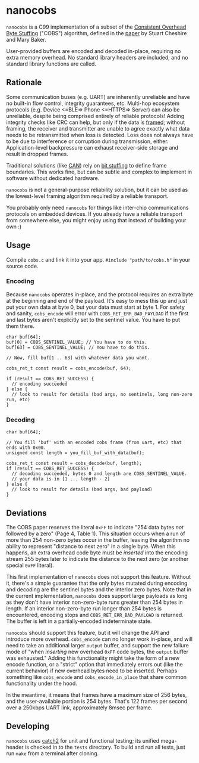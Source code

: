 # nanocobs

`nanocobs` is a C99 implementation of a subset of the [Consistent Overhead Byte Stuffing](https://en.wikipedia.org/wiki/Consistent_Overhead_Byte_Stuffing) ("COBS") algorithm, defined in the [paper](http://www.stuartcheshire.org/papers/COBSforToN.pdf) by Stuart Cheshire and Mary Baker.

User-provided buffers are encoded and decoded in-place, requiring no extra memory overhead. No standard library headers are included, and no standard library functions are called.

## Rationale

Some communication buses (e.g. UART) are inherently unreliable and have no built-in flow control, integrity guarantees, etc. Multi-hop ecosystem protocols (e.g. Device <=BLE=> Phone <=HTTPS=> Server) can also be unreliable, despite being comprised entirely of reliable protocols! Adding integrity checks like CRC can help, but only if the data is [framed](https://en.wikipedia.org/wiki/Frame_(networking)); without framing, the receiver and transmitter are unable to agree exactly what data needs to be retransmitted when loss is detected. Loss does not always have to be due to interference or corruption during transmission, either. Application-level backpressure can exhaust receiver-side storage and result in dropped frames.

Traditional solutions (like [CAN](https://en.wikipedia.org/wiki/CAN_bus)) rely on [bit stuffing](https://en.wikipedia.org/wiki/Bit_stuffing) to define frame boundaries. This works fine, but can be subtle and complex to implement in software without dedicated hardware.

`nanocobs` is not a general-purpose reliability solution, but it can be used as the lowest-level framing algorithm required by a reliable transport.

You probably only need `nanocobs` for things like inter-chip communications protocols on embedded devices. If you already have a reliable transport from somewhere else, you might enjoy using that instead of building your own :)

## Usage

Compile `cobs.c` and link it into your app. `#include "path/to/cobs.h"` in your source code.

### Encoding

Because `nanocobs` operates in-place, and the protocol requires an extra byte at the beginning and end of the payload. It's easy to mess this up and just put your own data at byte 0, but your data must start at byte 1. For safety and sanity, `cobs_encode` will error with `COBS_RET_ERR_BAD_PAYLOAD` if the first and last bytes aren't explicitly set to the sentinel value. You have to put them there.

```
char buf[64];
buf[0] = COBS_SENTINEL_VALUE; // You have to do this.
buf[63] = COBS_SENTINEL_VALUE; // You have to do this.

// Now, fill buf[1 .. 63] with whatever data you want.

cobs_ret_t const result = cobs_encode(buf, 64);

if (result == COBS_RET_SUCCESS) {
  // encoding succeeded
} else {
  // look to result for details (bad args, no sentinels, long non-zero run, etc)
}
```

### Decoding

```
char buf[64];

// You fill 'buf' with an encoded cobs frame (from uart, etc) that ends with 0x00.
unsigned const length = you_fill_buf_with_data(buf);

cobs_ret_t const result = cobs_decode(buf, length);
if (result == COBS_RET_SUCCESS) {
  // decoding succeeded, bytes 0 and length are COBS_SENTINEL_VALUE.
  // your data is in [1 ... length - 2]
} else {
  // look to result for details (bad args, bad payload)
}
```
## Deviations

The COBS paper reserves the literal `0xFF` to indicate "254 data bytes *not* followed by a zero" (Page 4, Table 1). This situation occurs when a run of more than 254 non-zero bytes occur in the buffer, leaving the algorithm no ability to represent "distance to next zero" in a single byte. When this happens, an extra overhead code byte must be _inserted_ into the encoding stream 255 bytes later to indicate the distance to the next zero (or another special `0xFF` literal).

This first implementation of `nanocobs` does not support this feature. Without it, there's a simple guarantee that the only bytes mutated during encoding and decoding are the sentinel bytes and the interior zero bytes. Note that in the current implementation, `nanocobs` does support large payloads as long as they don't have interior non-zero-byte runs greater than 254 bytes in length. If an interior non-zero-byte run longer than 254 bytes is encountered, encoding stops and `COBS_RET_ERR_BAD_PAYLOAD` is returned. The buffer is left in a partially-encoded indeterminate state.

`nanocobs` should support this feature, but it will change the API and introduce more overhead. `cobs_encode` can no longer work in-place, and will need to take an additional larger `output` buffer, and support the new failure mode of "when _inserting_ new overhead `0xFF` code bytes, the `output` buffer was exhausted." Adding this functionality might take the form of a new encode function, or a "strict" option that immediately errors out (like the current behavior) if new overhead bytes need to be inserted. Perhaps something like `cobs_encode` and `cobs_encode_in_place` that share common functionality under the hood.

In the meantime, it means that frames have a maximum size of 256 bytes, and the user-available portion is 254 bytes. That's 122 frames per second over a 250kbps UART link, approximately 8msec per frame.

## Developing

`nanocobs` uses [catch2](https://github.com/catchorg/Catch2) for unit and functional testing; its unified mega-header is checked in to the `tests` directory. To build and run all tests, just run `make` from a terminal after cloning.
